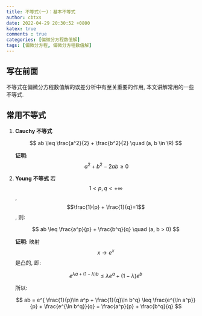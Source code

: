 ```yaml
---
title: 不等式(一)：基本不等式 
author: cbtxs
date: 2022-04-29 20:30:52 +0800
katex: true
comments : true
categories: [偏微分方程数值解]
tags: [偏微分方程, 偏微分方程数值解]
---
```


## **写在前面** 
不等式在偏微分方程数值解的误差分析中有至关重要的作用, 本文讲解常用的一些不等式.

## **常用不等式**
1. **Cauchy 不等式**

   $$
   ab \leq \frac{a^2}{2} + \frac{b^2}{2} \quad (a, b \in \R)
   $$

   **证明:** $$\ a^2+b^2 -2ab \geq 0$$
2. **Young 不等式** 若 $$1 < p, q < +\infty$$, $$\frac{1}{p} + \frac{1}{q}=1$$,
   则:

   $$
   ab \leq \frac{a^p}{p} + \frac{b^q}{q} \quad (a, b > 0)
   $$

   **证明:** 映射 $$x \to e^x$$ 是凸的, 即:

   $$
   e^{\lambda a + (1-\lambda)b} \leq \lambda e^a + (1-\lambda)e^b 
   $$

   所以:

   $$
   ab = e^{ \frac{1}{p}\ln a^p + \frac{1}{q}\ln b^q} \leq 
   \frac{e^{\ln a^p}}{p}  + \frac{e^{\ln b^q}}{q} = \frac{a^p}{p} + \frac{b^q}{q}
   $$













